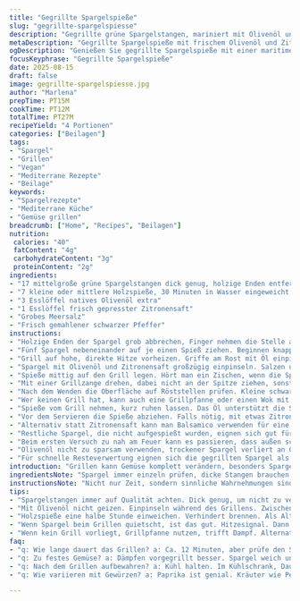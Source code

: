 ```yaml
---
title: "Gegrillte Spargelspieße"
slug: "gegrillte-spargelspiesse"
description: "Gegrillte grüne Spargelstangen, mariniert mit Olivenöl und Zitronensaft, auf Holzspießen. Alternativ können kleine Metallspieße genutzt werden. Die holzigen Enden werden sauber entfernt. Das Grillen erfolgt auf direkter Hitze, bis die Spargel leicht bräunen und etwas weicher sind. Die Zitrusnote bringt Frische, die einfache Würzung betont das Gemüse ohne zu überdecken. Geeignet für vegane, glutenfreie und laktosefreie Ernährung."
metaDescription: "Gegrillte Spargelspieße mit frischem Olivenöl und Zitronensaft, knackig und lecker. Perfekt für vegane Genüsse."
ogDescription: "Genießen Sie gegrillte Spargelspieße mit einer maritimen Note – ideal für gesundheitsbewusste Köche."
focusKeyphrase: "Gegrillte Spargelspieße"
date: 2025-08-15
draft: false
image: gegrillte-spargelspiesse.jpg
author: "Marlena"
prepTime: PT15M
cookTime: PT12M
totalTime: PT27M
recipeYield: "4 Portionen"
categories: ["Beilagen"]
tags:
- "Spargel"
- "Grillen"
- "Vegan"
- "Mediterrane Rezepte"
- "Beilage"
keywords:
- "Spargelrezepte"
- "Mediterrane Küche"
- "Gemüse grillen"
breadcrumb: ["Home", "Recipes", "Beilagen"]
nutrition: 
 calories: "40"
 fatContent: "4g"
 carbohydrateContent: "3g"
 proteinContent: "2g"
ingredients:
- "17 mittelgroße grüne Spargelstangen dick genug, holzige Enden entfernt"
- "7 kleine oder mittlere Holzspieße, 30 Minuten in Wasser eingeweicht, Alternativ: Edelstahlspieße"
- "3 Esslöffel natives Olivenöl extra"
- "1 Esslöffel frisch gepresster Zitronensaft"
- "Grobes Meersalz"
- "Frisch gemahlener schwarzer Pfeffer"
instructions:
- "Holzige Enden der Spargel grob abbrechen, Finger nehmen die Stelle automatisch. Das ist wichtig, denn zu harte Stellen werden zäh. Am besten mit wenig Druck und geduldig, dann bricht auch nichts ungleichmäßig."
- "Fünf Spargel nebeneinander auf je einen Spieß ziehen. Beginnen knapp unterhalb der Spitze, dann an der Basis einige Zentimeter Abstand lassen, um eine Art ‚Flossenkonstruktion‘ zu schaffen. Die Spargel müssen gut fixiert sein; so rollen sie nicht, wenn sie auf dem Grillrost liegen."
- "Grill auf hohe, direkte Hitze vorheizen. Griffe am Rost mit Öl einpinseln, damit nichts kleben bleibt. Ein schöner Nebeneffekt ist, dass das Öl den Geschmack der Holzkohle aufnimmt und leicht rauchige Noten gibt."
- "Spargel mit Olivenöl und Zitronensaft großzügig einpinseln. Salzen und pfeffern – hier bitte nicht sparen, sonst wird das Spargel eher langweilig. Wer will, kann mit geräuchertem Paprikapulver experimentieren, empfiehlt sich für eine herzhafte Note."
- "Spieße mittig auf den Grill legen. Hört man ein Zischen, wenn die Spargel die Hitze treffen? Soll so sein. Nach etwa 3 bis 5 Minuten kontrollieren. Die Spitzen beginnen leicht braun zu werden, die Spargel fühlen sich noch knackig, aber weniger starr an."
- "Mit einer Grillzange drehen, dabei nicht an der Spitze ziehen, sonst fällt alles auseinander. Gleichmäßig grillen, wieder 3 bis 5 Minuten. Das Timing hängt von der Dicke ab; dünne Spargel verbrennen rasch, dicke brauchen länger im indirekten Bereich."
- "Nach dem Wenden die Oberfläche auf Röststellen prüfen. Kleine schwarze Punkte sind okay; verbrennen aber vermeiden. Spargel muss insgesamt etwas nachgeben, elastisch, nicht matschig werden. Wer zum Testen die Spitze hält und leicht biegt, merkt das schnell."
- "Wer keinen Grill hat, kann auch eine Grillpfanne oder einen Wok mit Rost nutzen. Da empfiehlt es sich, die Spargel langsam und indirekt zu garen, Deckel drauf, um Dampf und Röstaromen zu kombinieren."
- "Spieße vom Grill nehmen, kurz ruhen lassen. Das Öl unterstützt die Süße des Spargels, die Hitze verdampft überschüssige Feuchtigkeit, die Aromen setzen sich besser fest."
- "Vor dem Servieren die Spieße abziehen. Falls nötig, mit etwas Zitronenzeste bestreuen oder frisch gehackte Kräuter wie Petersilie oder Schnittlauch darüber geben."
- "Alternativ statt Zitronensaft kann man Balsamico verwenden für eine fein säuerliche Tiefe. Auch Chili-Flocken eigen sich, wenn man’s gerne würzig mag."
- "Restliche Spargel, die nicht aufgespießt wurden, eignen sich gut für Spargelcremesuppe oder als Beilage gebraten."
- "Beim ersten Versuch zu nah am Feuer kann es passieren, dass außen schnell verbrennt, innen noch zu fest ist. Härtere Spargel besser gedämpft vorgrillen oder in einem Wickel aus Alufolie garen."
- "Olivenöl nicht zu sparsam verwenden, trockener Spargel verliert an Geschmack und fühlt sich ledrig an. Mehrfaches Bestreichen während des Grillens hilft, die Oberfläche zu schützen."
- "Für schnelle Resteverwertung eignen sich die gegrillten Spargel als Salatzusatz oder in Wraps, zusammen mit Hummus oder veganem Frischkäse."
introduction: "Grillen kann Gemüse komplett verändern, besonders Spargel. Klar, roh schmecken die Stangen knackig und frisch, aber das Flavour beim Grillen? Ein Unterschied wie Tag und Nacht. Ich habe etliche Varianten ausprobiert – mal zu kurz, mal zu lange, mal ohne Öl, mal über Holzkohle, mal Gas. Das Geheimnis liegt im Timing und in der Vorbereitung: Holziges entfernen, sparsam mit Öl sein und die Spargel auf Spießen fixieren. So rollen sie nicht weg und bekommen gleichmäßig Röstaromen. Auch die Wahl der Hitze ist entscheidend: zu heiß verbrennt, zu kalt gart nur. Die kleinen Tricks, die man erst durch Erfahrung entdeckt, machen es aus."
ingredientsNote: "Spargel immer einzeln prüfen, dicke Stangen brauchen mehr Zeit und geben ein gutes Gefühl beim Grillen. Beim Einweichen der Holzspieße wirklich mindestens 30 Minuten, sonst brennen sie. Olivenöl muss hochwertig sein wegen des Aromas; billiges Öl verdirbt meist das Aroma. Zitronensaft bringt Frische, aber kann durch Balsamico oder einen Spritzer Apfelessig ersetzt werden. Wer kein Grillgerät hat, macht das Ganze in Grillpfanne oder dem Backofen mit Grillfunktion. Pfeffer frisch mahlen, den sonstigen Gewürzen sind kaum Grenzen gesetzt, aber immer sparsam anfangen. Bei Gluten- oder Laktoseintoleranz gibt’s ohnehin keine Probleme, da das Gericht pur aus Gemüse besteht."
instructionsNote: "Nicht nur Zeit, sondern sinnliche Wahrnehmungen sind entscheidend: das Zischen bei Kontakt mit der Hitze, der Farbwechsel des Spargels von dunkelgrün zu matt-braun, die Elastizität der Stangen bei leichtem Druck. Das Abbrechen der holzigen Enden ist essentiell, sonst ist kauen unangenehm. Spieße sorgen für eine einfache Handhabung auf dem Grill, vermindern die Gefahr des Wegrollens. Unbedingt öfter wenden, sonst gibt’s ungleichmäßige Bräune. Öl schützt gegen Austrocknen und Verbrennen. Wer unsicher ist, testet zwischendurch mit einer Gabel – wenn der Spargel leicht einrastet, ist er fertig. Meersalz statt feines Salz verwenden, gibt knackigeren Geschmack. Nach dem Grillen kurz ruhen lassen, Aromen setzen sich intensiver fest."
tips:
- "Spargelstangen immer auf Qualität achten. Dick genug, um nicht zu verkohlen. Gesunde entfalten ihr volles Aroma. An den Enden brechen, Finger fühlen das."
- "Mit Olivenöl nicht geizen. Einpinseln während des Grillens. Zwischen den Wenden großzügig nachölen. Gucke, das sorgt für Knusprigkeit."
- "Holzspieße eine halbe Stunde einweichen. Verhindert brennen. Als Alternative Edelstahl verwenden. Das hält hitze und länger."
- "Wenn Spargel beim Grillen quietscht, ist das gut. Hitzesignal. Dann die Tempuratur für 3 bis 5 Minuten kontrollieren. Leicht bräunlich? Perfekt."
- "Wenn kein Grill vorliegt, Grillpfanne nutzen, trifft Dampf. Alternativ die Alufolie helfen, unter Kontrolle bleibt die Feuchtigkeit."
faq:
- "q: Wie lange dauert das Grillen? a: Ca. 12 Minuten, aber prüfe den Sismus. Spargel sollte leicht nachgeben, kein Matsch."
- "q: Zu festes Gemüse? a: Dämpfen vorgegrillt besser. Spargel weich und zart, durch die Hitze knusprig."
- "q: Nach dem Grillen aufbewahren? a: Kühl halten. Im Kühlschrank, Dauer max. 2 Tage. Schmecken auch kalt gut im Salat."
- "q: Wie variieren mit Gewürzen? a: Paprika ist genial. Kräuter wie Petersilie für Frische. Chili-Flocken für den Kick."

---
```

